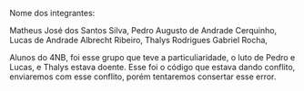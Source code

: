 Nome dos integrantes:

Matheus José dos Santos Silva, 
Pedro Augusto de Andrade Cerquinho, 
Lucas de Andrade Albrecht Ribeiro, 
Thalys Rodrigues Gabriel Rocha, 

Alunos do 4NB, foi esse grupo que teve a particuliaridade, o luto de Pedro e Lucas, e Thalys estava doente. 
Esse foi o código que estava dando conflito, enviaremos com esse conflito,  porém tentaremos consertar esse error.
